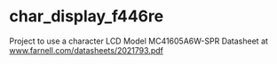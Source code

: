 # char_display_f446re
Project to use a character LCD
Model MC41605A6W-SPR
Datasheet at www.farnell.com/datasheets/2021793.pdf

